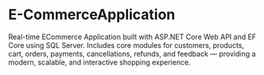 # E-CommerceApplication
Real-time ECommerce Application built with ASP.NET Core Web API and EF Core using SQL Server. Includes core modules for customers, products, cart, orders, payments, cancellations, refunds, and feedback — providing a modern, scalable, and interactive shopping experience.
